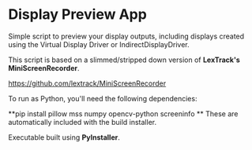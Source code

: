 # Display Preview App

Simple script to preview your display outputs, including displays created using the Virtual Display Driver or IndirectDisplayDriver.


This script is based on a slimmed/stripped down version of **LexTrack's MiniScreenRecorder**.

https://github.com/lextrack/MiniScreenRecorder


To run as Python, you'll need the following dependencies:

**pip install pillow mss numpy opencv-python screeninfo
**
These are automatically included with the build installer. 

Executable built using **PyInstaller**.

